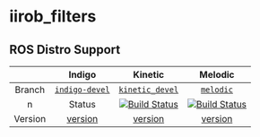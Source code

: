 iirob_filters
=============

## ROS Distro Support

|         | Indigo | Kinetic | Melodic |
|:-------:|:------:|:-------:|:-------:|
| Branch  | [`indigo-devel`](https://github.com/KITrobotics/iirob_filters/tree/indigo-devel) | [`kinetic_devel`](https://github.com/KITrobotics/iirob_filters/tree/kinetic-devel) | [`melodic`](https://github.com/KITrobotics/iirob_filters/tree/melodic) |
n| Status  | [![Build Status](https://travis-ci.org/KITrobotics/iirob_filters.svg?branch=indigo-devel)](https://travis-ci.org/KITrobotics/iirob_filters) | [![Build Status](https://travis-ci.org/KITrobotics/iirob_filters.svg?branch=kinetic-devel)](https://travis-ci.org/KITrobotics/iirob_filters) | [![Build Status](https://travis-ci.org/KITrobotics/iirob_filters.svg?branch=melodic)](https://travis-ci.org/KITrobotics/iirob_filters) |
| Version | [version](http://repositories.ros.org/status_page/ros_indigo_default.html?q=iirob_filters) | [version](http://repositories.ros.org/status_page/ros_kinetic_default.html?q=iirob_filters) | [version](http://repositories.ros.org/status_page/ros_melodic_default.html?q=iirob_filters) |

